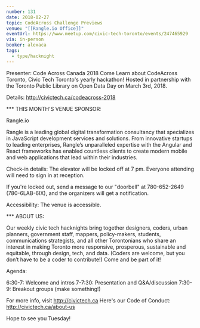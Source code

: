 ```yaml
---
number: 131
date: 2018-02-27
topic: CodeAcross Challenge Previews
venue: "[[Rangle.io Office]]"
eventUrl: https://www.meetup.com/civic-tech-toronto/events/247465929
via: in-person
booker: alexaca
tags:
  - type/hacknight
---
```


Presenter: Code Across Canada 2018
Come Learn about CodeAcross Toronto, Civic Tech Toronto's yearly hackathon! Hosted in partnership with the Toronto Public Library on Open Data Day on March 3rd, 2018.

Details: http://civictech.ca/codeacross-2018

*** THIS MONTH'S VENUE SPONSOR:

Rangle.io

Rangle is a leading global digital transformation consultancy that specializes in JavaScript development services and solutions. From innovative startups to leading enterprises, Rangle’s unparalleled expertise with the Angular and React frameworks has enabled countless clients to create modern mobile and web applications that lead within their industries.

Check-in details: The elevator will be locked off at 7 pm. Everyone attending will need to sign in at reception.

If you're locked out, send a message to our "doorbell" at 780-652-2649 (780-6LAB-6IX), and the organizers will get a notification.

Accessibility: The venue is accessible.

*** ABOUT US:

Our weekly civic tech hacknights bring together designers, coders, urban planners, government staff, mappers, policy-makers, students, communications strategists, and all other Torontonians who share an interest in making Toronto more responsive, prosperous, sustainable and equitable, through design, tech, and data. (Coders are welcome, but you don’t have to be a coder to contribute!) Come and be part of it!

Agenda:

6:30-7: Welcome and intros
7-7:30: Presentation and Q&A/discussion
7:30-9: Breakout groups (make something!)

For more info, visit http://civictech.ca
Here's our Code of Conduct: http://civictech.ca/about-us

Hope to see you Tuesday!